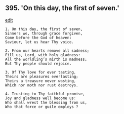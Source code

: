 
## 395.  'On this day, the first of seven.'
[edit](https://docs.google.com/document/d/1w_mdcueDg6eBdM_a9QmEyeaNiGn2qRjo/edit?mode=html)



    1. On this day, the first of seven, 
    Sinners we, through grace forgiven, 
    Come before the God of heaven:
    Saviour, let us hear Thy voice.

    2. From our hearts remove all sadness; 
    Fill us, Lord, with holy gladness:
    All the worldling’s mirth is madness;
    But Thy people should rejoice.

    3. Of Thy love for ever tasting,
    Theirs are pleasures everlasting; 
    Theirs a treasure never wasting,
    Which nor moth nor rust destroys.

    4. Trusting to Thy faithful promise,
    Joy and gladness well become us:
    Who shall wrest the blessing from us,
    Who that force or guile employs ?
